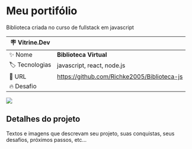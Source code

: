 # Meu portifólio

Biblioteca criada no curso de fullstack em javascript

| :placard: Vitrine.Dev |     |
| -------------  | --- |
| :sparkles: Nome        | **Biblioteca Virtual**
| :label: Tecnologias |  javascript, react, node.js
| :rocket: URL         | https://github.com/Richke2005/Biblioteca-js
| :fire: Desafio     | 

<!-- Inserir imagem com a #vitrinedev ao final do link -->
![](https://via.placeholder.com/1200x500.png?text=imagem+lindona+do+meu+projeto#vitrinedev)

## Detalhes do projeto

Textos e imagens que descrevam seu projeto, suas conquistas, seus desafios, próximos passos, etc...
